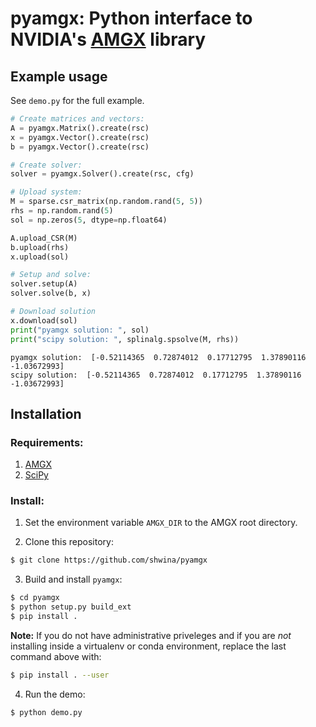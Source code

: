 # pyamgx: Python interface to NVIDIA's [AMGX](https://github.com/NVIDIA/AMGX) library

## Example usage

See `demo.py` for the full example.

```python
# Create matrices and vectors:
A = pyamgx.Matrix().create(rsc)
x = pyamgx.Vector().create(rsc)
b = pyamgx.Vector().create(rsc)

# Create solver:
solver = pyamgx.Solver().create(rsc, cfg)

# Upload system:
M = sparse.csr_matrix(np.random.rand(5, 5))
rhs = np.random.rand(5)
sol = np.zeros(5, dtype=np.float64)

A.upload_CSR(M)
b.upload(rhs)
x.upload(sol)

# Setup and solve:
solver.setup(A)
solver.solve(b, x)

# Download solution
x.download(sol)
print("pyamgx solution: ", sol)
print("scipy solution: ", splinalg.spsolve(M, rhs))
```

```
pyamgx solution:  [-0.52114365  0.72874012  0.17712795  1.37890116 -1.03672993]
scipy solution:  [-0.52114365  0.72874012  0.17712795  1.37890116 -1.03672993]
```

## Installation

### Requirements:

1. [AMGX](https://github.com/NVIDIA/AMGX)
1. [SciPy](https://www.scipy.org/scipylib/download.html)


### Install:

1. Set the environment variable `AMGX_DIR` to the AMGX root directory.

2. Clone this repository:

```bash
$ git clone https://github.com/shwina/pyamgx
```

3. Build and install `pyamgx`:

```bash
$ cd pyamgx
$ python setup.py build_ext
$ pip install .
```

**Note:** If you do not have administrative priveleges
and if you are *not* installing inside a virtualenv or conda environment,
replace the last command above with:

```bash
$ pip install . --user
```

4. Run the demo:

```
$ python demo.py
```
